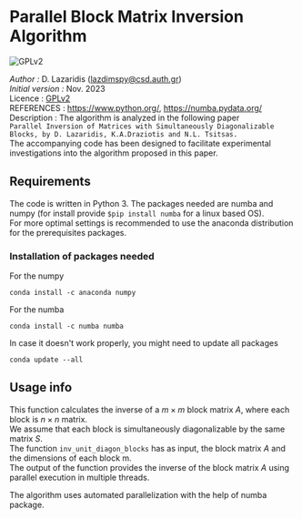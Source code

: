 #  Parallel Block Matrix Inversion Algorithm
![GPLv2][]

[GPLv2]: https://img.shields.io/badge/license-GPLv2-lightgrey.svg

*Author          :* D. Lazaridis (lazdimspy@csd.auth.gr)<br>
*Initial version :* Nov. 2023<br>
Licence          : [GPLv2](https://github.com/ASESINOELDIOS/Inverse-Block-Matrix/blob/main/LICENSE)<br>
REFERENCES       :  https://www.python.org/, https://numba.pydata.org/<br>
Description      : The algorithm is analyzed in the following paper <br> ``Parallel Inversion of Matrices with Simultaneously Diagonalizable Blocks, by D. Lazaridis, K.A.Draziotis and N.L. Tsitsas.``<br>
The accompanying code has been designed to facilitate experimental investigations into the algorithm proposed in this paper.

## Requirements
The code is written in Python 3. The packages needed are numba and numpy (for install provide ``$pip install numba`` for a linux based OS).<br>
For more optimal settings is recommended to use the anaconda distribution for the prerequisites packages.
### Installation of packages needed

For the numpy
```
conda install -c anaconda numpy
```

For the numba
```
conda install -c numba numba
```

Ιn case it doesn't work properly, you might need to update all packages
```
conda update --all
```

## Usage info

This function calculates the inverse of a $m\times m$ block matrix $A$, where each block is $n\times n$ matrix.<br>
We assume that each block is simultaneously diagonalizable by the same matrix $S.$<br>
The function ``inv_unit_diagon_blocks`` has as input, the block matrix $A$ and the dimensions of each block m.<br>
The output of the function provides the inverse of the block matrix $A$ using parallel execution in multiple threads.

The algorithm uses automated parallelization with the help of numba package.

